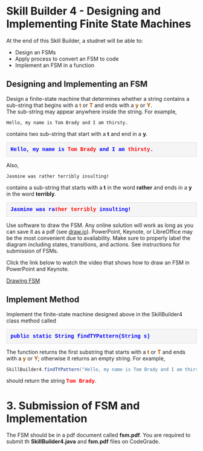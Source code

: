 # Skill Builder 4 - Designing and Implementing Finite State Machines

At the end of this Skill Builder, a studnet will be able to:
- Design an FSMs
- Apply process to convert an FSM to code
- Implement an FSM in a function


## Designing and Implementing an FSM

Design a finite-state machine that determines whether a string contains a sub-string that begins with a
<span style="color:rgb(172,86,0);">**t**</span> or <span style="color:rgb(172,86,0);">**T**</span> and ends
with a <span style="color:rgb(172,86,0);">**y**</span> or <span style="color:rgb(172,86,0);">**Y**</span>.  
The sub-string may appear anywhere inside the string.  For example,

```
Hello, my name is Tom Brady and I am thirsty.
```

contains two sub-string that start with a **t** and end in a **y**.
<p style="font-family: 'courier new', monospace;background-color:#f5f5f5;padding:10px 10px 10px 10px;border:solid 1px #dddddd;color:blue;font-weight:bold;">
Hello, my name is <span style="color:red;">Tom Brady</span> and I am <span style="color:red;">thirsty</span>.
<p>
Also,

```
Jasmine was rather terribly insulting!
```

contains a sub-string that starts with a **t** in the word **rather** and ends in a **y** in the word **terribly**.
<p style="font-family: 'courier new',monospace;background-color:#f5f5f5;padding:10px 10px 10px 10px;border:solid 1px #dddddd;color:blue;font-weight:bold;">Jasmine was ra<span style="color:#ff0000;">ther terribly</span> insulting!
</p>

Use software to draw the FSM.  Any online solution will work as long as you can save it as a pdf (see [draw.io](https://draw.io)).  PowerPoint, Keynote, or LibreOffice may be the most convenient due to availability.  Make sure to
properly label the diagram including states, transitions, and actions.  See instructions for submission of FSMs.

Click the link below to watch the video that shows how to draw an FSM in PowerPoint and Keynote.

<a href="https://delawarestateuniversity-my.sharepoint.com/:v:/g/personal/mrasamny_desu_edu/EbMTuLeUZs1Di7VlgmAkz_sBg_8JuFAQBPiDEZi5Zvl_bQ?download=1">Drawing FSM</a>

## Implement Method
Implement the finite-state machine designed above in the SkillBuilder4 class method called

<p style="font-family: 'courier new', courier;background-color:#f5f5f5;padding:10px 10px 10px 10px;border:solid 1px #dddddd;color:blue;font-weight:bold;">
public static String findTYPattern(String s)
</p>

The function returns the first substring that starts with a <span style="color:rgb(172,86,0);">**t**</span> or 
<span style="color:rgb(172,86,0);">**T**</span> and ends with a 
<span style="color:rgb(172,86,0);">**y**</span> or <span style="color:rgb(172,86,0);">**Y**</span>; 
otherwise it returns an empty string.  For example, 

```java
SkillBuilder4.findTYPattern("Hello, my name is Tom Brady and I am thirsty")
```

should return the string <span style="color:red;font-family: 'courier new', courier;font-weight:bold;">Tom Brady</span>.

# 3. Submission of FSM and Implementation

The FSM should be in a pdf document called **fsm.pdf**.  You are required to submit th **SkillBuilder4.java** and **fsm.pdf** files on CodeGrade.